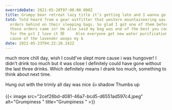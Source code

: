 ```yaml
---
overrideDate: 2021-05-20T07:00:00.000Z
title: Grumpy bear retreat lazy title it’s getting late and I wanna go to bed
totd: Totd heard from a gear outfitter that western mountaineering was 5000
  orders behind on their sleeping bags. So glad I got one of them before all
  those orders came in! He also said my bag was one of the best you could get
  for the pct I love it 😻     Also everyone got new water purification things
  cause of the lavender woops my b
date: 2021-05-23T04:22:28.242Z
---
```

much more chill day, wish I could’ve slept more cause i was hungover! I didn’t drink too much but it was close I definitely could have gone without the last three drinks. Which definitely means I drank too much, something to think about next time.



Hung out with the trimly all day was nice 👍 shadow Thumbs up



{{< image src="2cef26bd-d081-46a7-bcd5-d6551ad597c4.jpeg" alt="Grumpiness " title="Grumpiness " >}}